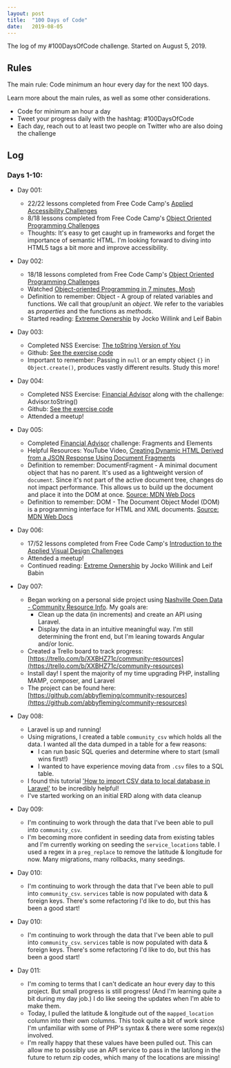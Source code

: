 ```yaml
---
layout: post
title:  "100 Days of Code"
date:   2019-08-05
---
```


The log of my #100DaysOfCode challenge. Started on August 5, 2019.

## Rules
The main rule: Code minimum an hour every day for the next 100 days.

Learn more about the main rules, as well as some other considerations.
* Code for minimum an hour a day
* Tweet your progress daily with the hashtag: #100DaysOfCode
* Each day, reach out to at least two people on Twitter who are also doing the challenge

## Log

### Days 1-10:

* Day 001: 
  * 22/22 lessons completed from Free Code Camp's [Applied Accessibility Challenges](https://learn.freecodecamp.org/responsive-web-design/applied-accessibility)
  * 8/18 lessons completed from Free Code Camp's [Object Oriented Programming Challenges](https://learn.freecodecamp.org/javascript-algorithms-and-data-structures/object-oriented-programming)
  * Thoughts: It's easy to get caught up in frameworks and forget the importance of semantic HTML. I'm looking forward to diving into HTML5 tags a bit more and improve accessibility.

* Day 002:
    * 18/18 lessons completed from Free Code Camp's [Object Oriented Programming Challenges](https://learn.freecodecamp.org/javascript-algorithms-and-data-structures/object-oriented-programming)
    * Watched [Object-oriented Programming in 7 minutes, Mosh](https://www.youtube.com/watch?v=pTB0EiLXUC8)
    * Definition to remember: Object -  A group of related variables and functions. We call that group/unit an _object_. We refer to the variables as _properties_ and the functions as _methods_.
    * Started reading: [Extreme Ownership](https://www.amazon.com/Extreme-Ownership-U-S-Navy-SEALs-ebook/dp/B00VE4Y0Z2) by Jocko Willink and Leif Babin

* Day 003:
    * Completed NSS Exercise: [The toString Version of You](https://github.com/nashville-software-school/client-side-mastery/blob/master/book-3-the-initiate/chapters/JS_OBJECT_CREATE.md)
    * Github: [See the exercise code](https://github.com/abbyfleming/refresher/tree/master/oop/the-tostring-version-of-you)
    * Important to remember: Passing in `null` or an empty object `{}` in `Object.create()`, produces vastly different results. Study this more!

* Day 004:
    * Completed NSS Exercise: [Financial Advisor](https://github.com/nashville-software-school/client-side-mastery/blob/master/book-3-the-initiate/chapters/JS_OBJECT_CREATE.md) along with the challenge: Advisor.toString()
    * Github: [See the exercise code](https://github.com/abbyfleming/refresher/tree/master/oop/financial-advisor)
    * Attended a meetup! 

* Day 005:
    * Completed [Financial Advisor](https://github.com/nashville-software-school/client-side-mastery/blob/master/book-3-the-initiate/chapters/JS_OBJECT_CREATE.md) challenge: Fragments and Elements
    * Helpful Resources: YouTube Video, [Creating Dynamic HTML Derived from a JSON Response Using Document Fragments](https://www.youtube.com/watch?v=YcbS7W34D0E)
    * Definition to remember: DocumentFragment - A minimal document object that has no parent. It's used as a lightweight version of `document`. Since it's not part of the active document tree, changes do not impact performance. This allows us to build up the document and place it into the DOM at once. [Source: MDN Web Docs](https://developer.mozilla.org/en-US/docs/Web/API/DocumentFragment)
    * Definition to remember: DOM - The Document Object Model (DOM) is a programming interface for HTML and XML documents. [Source: MDN Web Docs](https://developer.mozilla.org/en-US/docs/Web/API/Document_Object_Model/Introduction)


* Day 006:
    * 17/52 lessons completed from Free Code Camp's [Introduction to the Applied Visual Design Challenges](https://learn.freecodecamp.org/responsive-web-design/applied-visual-design)
    * Attended a meetup!
    * Continued reading: [Extreme Ownership](https://www.amazon.com/Extreme-Ownership-U-S-Navy-SEALs-ebook/dp/B00VE4Y0Z2) by Jocko Willink and Leif Babin


* Day 007:
    * Began working on a personal side project using [Nashville Open Data - Community Resource Info](https://data.nashville.gov/Police/Community-Resource-Information/ekvg-j2ns). My goals are:
        * Clean up the data (in increments) and create an API using Laravel. 
        * Display the data in an intuitive meaningful way. I'm still determining the front end, but I'm leaning towards Angular and/or Ionic.
    * Created a Trello board to track progress: [https://trello.com/b/XXBHZ71c/community-resources](https://trello.com/b/XXBHZ71c/community-resources)
    * Install day! I spent the majority of my time upgrading PHP, installing MAMP, composer, and Laravel
    * The project can be found here: [https://github.com/abbyfleming/community-resources](https://github.com/abbyfleming/community-resources)

* Day 008:
    * Laravel is up and running!
    * Using migrations, I created a table `community_csv` which holds all the data. I wanted all the data dumped in a table for a few reasons:
        * I can run basic SQL queries and determine where to start (small wins first!)
        * I wanted to have experience moving data from `.csv` files to a SQL table.
    * I found this tutorial ['How to import CSV data to local database in Laravel'](https://justlaravel.com/import-csv-data-store-database/?utm_source=learninglaravel.net#step1) to be incredibly helpful! 
    * I've started working on an initial ERD along with data cleanup

* Day 009:
    * I'm continuing to work through the data that I've been able to pull into `community_csv`.
    * I'm becoming more confident in seeding data from existing tables and I'm currently working on seeding the `service_locations` table. I used a regex in a `preg_replace` to remove the latitude & longitude for now. Many migrations, many rollbacks, many seedings.

* Day 010:
    * I'm continuing to work through the data that I've been able to pull into `community_csv`. `services` table is now populated with data & foreign keys. There's some refactoring I'd like to do, but this has been a good start!


* Day 010:
    * I'm continuing to work through the data that I've been able to pull into `community_csv`. `services` table is now populated with data & foreign keys. There's some refactoring I'd like to do, but this has been a good start!

* Day 011:
    * I'm coming to terms that I can't dedicate an hour every day to this project. But small progress is still progress! (And I'm learning quite a bit during my day job.) I do like seeing the updates when I'm able to make them.
    * Today, I pulled the latitude & longitude out of the `mapped_location` column into their own columns. This took quite a bit of work since I'm unfamiliar with some of PHP's syntax & there were some regex(s) involved. 
    * I'm really happy that these values have been pulled out. This can allow me to possibly use an API service to pass in the lat/long in the future to return zip codes, which many of the locations are missing!